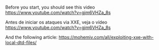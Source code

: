 
Before you start, you should see this video https://www.youtube.com/watch?v=gjm6VHZa_8s

Antes de iniciar os ataques via XXE, veja o vídeo https://www.youtube.com/watch?v=gjm6VHZa_8s

And the following article:
https://mohemiv.com/all/exploiting-xxe-with-local-dtd-files/
